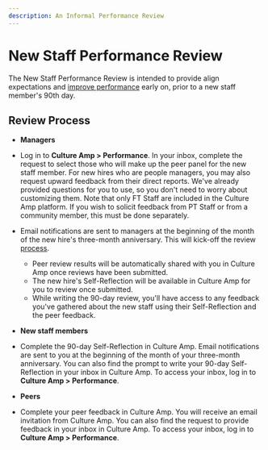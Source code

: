 ```yaml
---
description: An Informal Performance Review
---
```


# New Staff Performance Review

The New Staff Performance Review is intended to provide align expectations and [improve performance](https://handbook.mattermost.com/operations/people/performance-reviews-50#what-is-the-purpose-of-a-performance-review) early on, prior to a new staff member's 90th day.

## Review Process

* **Managers**

* Log in to **Culture Amp > Performance**. In your inbox, complete the request to select those who will make up the peer panel for the new staff member. For new hires who are people managers, you may also request upward feedback from their direct reports. We've already provided questions for you to use, so you don't need to worry about customizing them. Note that only FT Staff are included in the Culture Amp platform. If you wish to solicit feedback from PT Staff or from a community member, this must be done separately.

* Email notifications are sent to managers at the beginning of the month of the new hire's three-month anniversary. This will kick-off the review [process](https://handbook.mattermost.com/operations/people/performance-reviews-50#how-is-feedback-shared).
  * Peer review results will be automatically shared with you in Culture Amp once reviews have been submitted.
  * The new hire's Self-Reflection will be available in Culture Amp for you to review once submitted.
  * While writing the 90-day review, you'll have access to any feedback you've gathered about the new staff using their Self-Reflection and the peer feedback.
  
* **New staff members**

* Complete the 90-day Self-Reflection in Culture Amp. Email notifications are sent to you at the beginning of the month of your three-month anniversary. You can also find the prompt to write your 90-day Self-Reflection in your inbox in Culture Amp. To access your inbox, log in to **Culture Amp > Performance**.

* **Peers**

* Complete your peer feedback in Culture Amp. You will receive an email invitation from Culture Amp. You can also find the request to provide feedback in your inbox in Culture Amp. To access your inbox, log in to **Culture Amp > Performance**.
  
